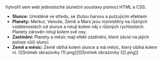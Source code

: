 Vytvořil sem web jednoduché sluneční soustavy pomocí HTML a CSS. 
- **Slunce:** Umístěné ve středu, se žlutou barvou a pulzujícím efektem.
- **Planety:** Merkur, Venuše, Země a Mars jsou rozmístěny na různých vzdálenostech od slunce a rotují kolem něj v různých rychlostech. Planety zárověn rotují kolem své osy.
- **Zastínění:** Planety a měsíc mají efekt zastínění, které závisí na jejich poloze vůči slunci.
- **Země a měsíc:** Země obíhá kolem slunce a má měsíc, který obíhá kolem ní.
![[Snímek obrazovky (1).png]]![[Snímek obrazovky (2).png]]